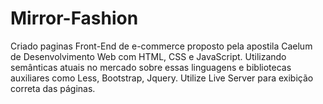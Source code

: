 # Mirror-Fashion


Criado  paginas Front-End de e-commerce proposto pela apostila Caelum  de Desenvolvimento Web com HTML, CSS e JavaScript. Utilizando semânticas atuais no mercado sobre  essas linguagens  e  bibliotecas auxiliares como Less, Bootstrap, Jquery.
Utilize Live Server para exibição correta das páginas.
